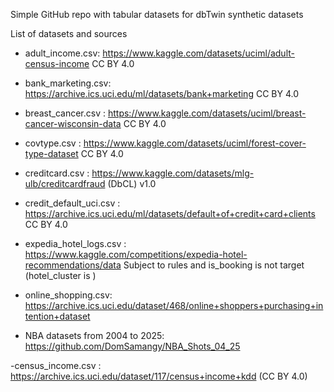 Simple GitHub repo with tabular datasets for dbTwin synthetic datasets

List of datasets and sources 

- adult_income.csv:  https://www.kaggle.com/datasets/uciml/adult-census-income  CC BY 4.0

- bank_marketing.csv: https://archive.ics.uci.edu/ml/datasets/bank+marketing  CC BY 4.0

- breast_cancer.csv : https://www.kaggle.com/datasets/uciml/breast-cancer-wisconsin-data  CC BY 4.0

- covtype.csv : https://www.kaggle.com/datasets/uciml/forest-cover-type-dataset  CC BY 4.0

- creditcard.csv : https://www.kaggle.com/datasets/mlg-ulb/creditcardfraud  (DbCL) v1.0

- credit_default_uci.csv : https://archive.ics.uci.edu/ml/datasets/default+of+credit+card+clients  CC BY 4.0

- expedia_hotel_logs.csv : https://www.kaggle.com/competitions/expedia-hotel-recommendations/data   Subject to rules and is_booking is not target (hotel_cluster is )

- online_shopping.csv: https://archive.ics.uci.edu/dataset/468/online+shoppers+purchasing+intention+dataset

- NBA datasets from 2004 to 2025: https://github.com/DomSamangy/NBA_Shots_04_25

-census_income.csv : https://archive.ics.uci.edu/dataset/117/census+income+kdd  (CC BY 4.0)

